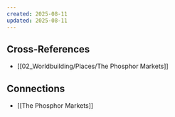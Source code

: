```yaml
---
created: 2025-08-11
updated: 2025-08-11
---
```




## Cross-References

- [[02_Worldbuilding/Places/The Phosphor Markets]]


## Connections

- [[The Phosphor Markets]]
